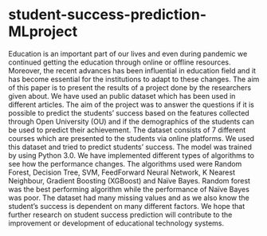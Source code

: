# student-success-prediction-MLproject
Education is an important part of our lives and
even during pandemic we continued getting the education through online or offline resources.   Moreover, the recent advances has been influential in
education field and it has become essential for the
institutions to adapt to these changes. The aim of
this paper is to present the results of a project done
by the researchers given about. We have used an
public dataset which has been used in different articles. The aim of the project was to answer the
questions if it is possible to predict the students’
success based on the features collected through
Open University (OU) and if the demographics of
the students can be used to predict their achievement. The dataset consists of 7 different courses
which are presented to the students via online platforms. We used this dataset and tried to predict
students’ success. The model was trained by using
Python 3.0. We have implemented different types
of algorithms to see how the performance changes.
The algorithms used were Random Forest, Decision Tree, SVM, FeedForward Neural Network, K
Nearest Neighbour, Gradient Boosting (XGBoost)
and Naïve Bayes. Random forest was the best performing algorithm while the performance of Naïve
Bayes was poor. The dataset had many missing
values and as we also know the student’s success is
dependent on many different factors. We hope that
further research on student success prediction will
contribute to the improvement or development of
educational technology systems.
